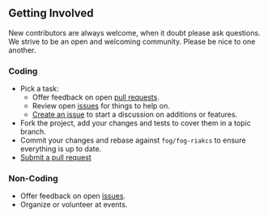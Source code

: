 ## Getting Involved

New contributors are always welcome, when it doubt please ask questions. We strive to be an open and welcoming community. Please be nice to one another.

### Coding

* Pick a task:
  * Offer feedback on open [pull requests](https://github.com/fog/fog-riakcs/pulls).
  * Review open [issues](https://github.com/fog/fog-riakcs/issues) for things to help on.
  * [Create an issue](https://github.com/fog/fog-riakcs/issues/new) to start a discussion on additions or features.
* Fork the project, add your changes and tests to cover them in a topic branch.
* Commit your changes and rebase against `fog/fog-riakcs` to ensure everything is up to date.
* [Submit a pull request](https://github.com/fog/fog-riakcs/compare/)

### Non-Coding

* Offer feedback on open [issues](https://github.com/fog/fog-riakcs/issues).
* Organize or volunteer at events.